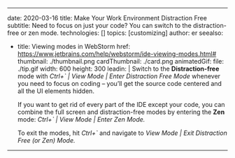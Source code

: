- - -
date: 2020-03-16 title: Make Your Work Environment Distraction Free subtitle: Need to focus on just your code? You can switch to the distraction-free or zen mode. technologies: [] topics: [customizing] author: er seealso:
- title: Viewing modes in WebStorm href: https://www.jetbrains.com/help/webstorm/ide-viewing-modes.html# thumbnail: ./thumbnail.png cardThumbnail: ./card.png animatedGif: file: ./tip.gif width: 600 height: 300 leadin: | Switch to the **Distraction-free** mode with *Ctrl+` | View Mode | Enter Distraction Free Mode* whenever you need to focus on coding – you’ll get the source code centered and all the UI elements hidden.

  If you want to get rid of every part of the IDE except your code, you can combine the full screen and distraction-free modes by entering the **Zen** mode: *Ctrl+` | View Mode | Enter Zen Mode.*

  To exit the modes, hit *Ctrl+`* and navigate to *View Mode | Exit Distraction Free (or Zen) Mode.*
- - -
